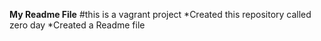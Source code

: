 **My Readme File**
#this is a vagrant project
*Created this repository called zero day
*Created a Readme file
